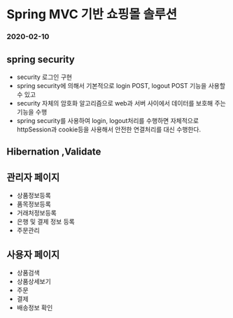 # Spring MVC 기반 쇼핑몰 솔루션
### 2020-02-10

## spring security
* security 로그인 구현
* spring security에 의해서 기본적으로 login POST, logout POST 기능을 사용할수 있고
* security 자체의 암호화 알고리즘으로 web과 서버 사이에서 데이터를 보호해 주는 기능을 수행
* spring security를 사용하여 login, logout처리를 수행하면 자체적으로 httpSession과 cookie등을 사용해서 안전한 연결처리를 대신 수행한다.


## Hibernation ,Validate

## 관리자 페이지
* 상품정보등록
* 품목정보등록
* 거래처정보등록
* 은행 및 결제 정보 등록
* 주문관리

## 사용자 페이지
* 상품검색
* 상품상세보기
* 주문
* 결제
* 배송정보 확인









